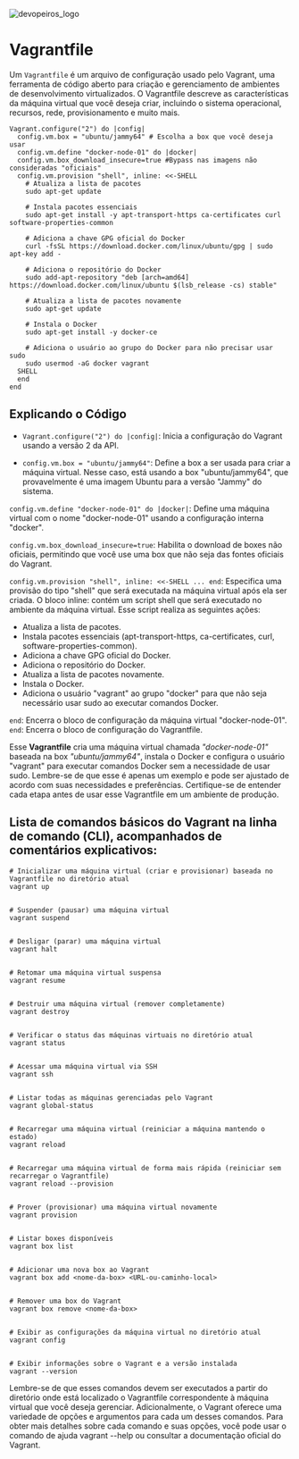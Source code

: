 ![devopeiros_logo](https://devopeiros.com.br/images/logo-darkmode_huf6206a142be6e7706be8cf1485b2d3cb_3243_320x0_resize_q90_h2_lanczos_3.webp) 


# Vagrantfile


Um `Vagrantfile` é um arquivo de configuração usado pelo Vagrant, uma ferramenta de código aberto para criação e gerenciamento de ambientes de desenvolvimento virtualizados. O Vagrantfile descreve as características da máquina virtual que você deseja criar, incluindo o sistema operacional, recursos, rede, provisionamento e muito mais.

```
Vagrant.configure("2") do |config|
  config.vm.box = "ubuntu/jammy64" # Escolha a box que você deseja usar
  config.vm.define "docker-node-01" do |docker|
  config.vm.box_download_insecure=true #Bypass nas imagens não consideradas "oficiais"  
  config.vm.provision "shell", inline: <<-SHELL
    # Atualiza a lista de pacotes
    sudo apt-get update

    # Instala pacotes essenciais
    sudo apt-get install -y apt-transport-https ca-certificates curl software-properties-common

    # Adiciona a chave GPG oficial do Docker
    curl -fsSL https://download.docker.com/linux/ubuntu/gpg | sudo apt-key add -

    # Adiciona o repositório do Docker
    sudo add-apt-repository "deb [arch=amd64] https://download.docker.com/linux/ubuntu $(lsb_release -cs) stable"

    # Atualiza a lista de pacotes novamente
    sudo apt-get update

    # Instala o Docker
    sudo apt-get install -y docker-ce

    # Adiciona o usuário ao grupo do Docker para não precisar usar sudo
    sudo usermod -aG docker vagrant
  SHELL
  end
end
```

## Explicando o Código

* `Vagrant.configure("2") do |config|`: Inicia a configuração do Vagrant usando a versão 2 da API.

* `config.vm.box = "ubuntu/jammy64"`: Define a box a ser usada para criar a máquina virtual. Nesse caso, está usando a box "ubuntu/jammy64", que provavelmente é uma imagem Ubuntu para a versão "Jammy" do sistema.

`config.vm.define "docker-node-01" do |docker|`: Define uma máquina virtual com o nome "docker-node-01" usando a configuração interna "docker".

`config.vm.box_download_insecure=true`: Habilita o download de boxes não oficiais, permitindo que você use uma box que não seja das fontes oficiais do Vagrant.

`config.vm.provision "shell", inline: <<-SHELL ... end`: Especifica uma provisão do tipo "shell" que será executada na máquina virtual após ela ser criada. O bloco inline: contém um script shell que será executado no ambiente da máquina virtual. Esse script realiza as seguintes ações:

* Atualiza a lista de pacotes.
* Instala pacotes essenciais (apt-transport-https, ca-certificates, curl, software-properties-common).
* Adiciona a chave GPG oficial do Docker.
* Adiciona o repositório do Docker.
* Atualiza a lista de pacotes novamente.
* Instala o Docker.
* Adiciona o usuário "vagrant" ao grupo "docker" para que não seja necessário usar sudo ao executar comandos Docker.

`end`: Encerra o bloco de configuração da máquina virtual "docker-node-01".
`end`: Encerra o bloco de configuração do Vagrantfile.

Esse **Vagrantfile** cria uma máquina virtual chamada *"docker-node-01"* baseada na box *"ubuntu/jammy64"*, instala o Docker e configura o usuário "vagrant" para executar comandos Docker sem a necessidade de usar sudo. Lembre-se de que esse é apenas um exemplo e pode ser ajustado de acordo com suas necessidades e preferências. Certifique-se de entender cada etapa antes de usar esse Vagrantfile em um ambiente de produção.


## Lista de comandos básicos do Vagrant na linha de comando (CLI), acompanhados de comentários explicativos:

```
# Inicializar uma máquina virtual (criar e provisionar) baseada no Vagrantfile no diretório atual
vagrant up


# Suspender (pausar) uma máquina virtual
vagrant suspend


# Desligar (parar) uma máquina virtual
vagrant halt


# Retomar uma máquina virtual suspensa
vagrant resume


# Destruir uma máquina virtual (remover completamente)
vagrant destroy


# Verificar o status das máquinas virtuais no diretório atual
vagrant status


# Acessar uma máquina virtual via SSH
vagrant ssh


# Listar todas as máquinas gerenciadas pelo Vagrant
vagrant global-status


# Recarregar uma máquina virtual (reiniciar a máquina mantendo o estado)
vagrant reload


# Recarregar uma máquina virtual de forma mais rápida (reiniciar sem recarregar o Vagrantfile)
vagrant reload --provision


# Prover (provisionar) uma máquina virtual novamente
vagrant provision


# Listar boxes disponíveis
vagrant box list


# Adicionar uma nova box ao Vagrant
vagrant box add <nome-da-box> <URL-ou-caminho-local>


# Remover uma box do Vagrant
vagrant box remove <nome-da-box>


# Exibir as configurações da máquina virtual no diretório atual
vagrant config


# Exibir informações sobre o Vagrant e a versão instalada
vagrant --version
```

Lembre-se de que esses comandos devem ser executados a partir do diretório onde está localizado o Vagrantfile correspondente à máquina virtual que você deseja gerenciar. Adicionalmente, o Vagrant oferece uma variedade de opções e argumentos para cada um desses comandos. Para obter mais detalhes sobre cada comando e suas opções, você pode usar o comando de ajuda vagrant --help ou consultar a documentação oficial do Vagrant.